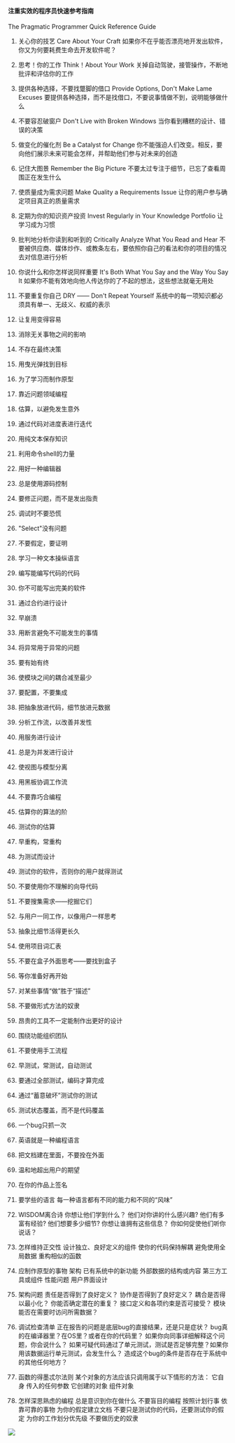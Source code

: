 #### 注重实效的程序员快速参考指南
The Pragmatic Programmer Quick Reference Guide

1. 关心你的技艺
Care About Your Craft
如果你不在乎能否漂亮地开发出软件，你又为何要耗费生命去开发软件呢？

2. 思考！你的工作
Think！About Your Work
关掉自动驾驶，接管操作，不断地批评和评估你的工作

3. 提供各种选择，不要找蹩脚的借口
Provide Options, Don't Make Lame Excuses
要提供各种选择，而不是找借口，不要说事情做不到，说明能够做什么

4. 不要容忍破窗户
Don't Live with Broken Windows
当你看到糟糕的设计、错误的决策

5. 做变化的催化剂
Be a Catalyst for Change
你不能强迫人们改变。相反，要向他们展示未来可能会怎样，并帮助他们参与对未来的创造

6. 记住大图景
Remember the Big Picture
不要太过专注于细节，已忘了查看周围正在发生什么

7. 使质量成为需求问题
Make Quality a Requirements Issue
让你的用户参与确定项目真正的质量需求

8. 定期为你的知识资产投资
Invest Regularly in Your Knowledge Portfolio
让学习成为习惯

9. 批判地分析你读到和听到的
Critically Analyze What You Read and Hear
不要被供应商、媒体炒作、或教条左右，要依照你自己的看法和你的项目的情况去对信息进行分析

10. 你说什么和你怎样说同样重要
It's Both What You Say and the Way You Say It
如果你不能有效地向他人传达你的了不起的想法，这些想法就毫无用处

11. 不要重复你自己
DRY —— Don't Repeat Yourself
系统中的每一项知识都必须具有单一、无歧义、权威的表示

12. 让复用变得容易

13. 消除无关事物之间的影响

14. 不存在最终决策

15. 用曳光弹找到目标

16. 为了学习而制作原型

17. 靠近问题领域编程

18. 估算，以避免发生意外

19. 通过代码对进度表进行迭代

20. 用纯文本保存知识

21. 利用命令shell的力量

22. 用好一种编辑器

23. 总是使用源码控制

24. 要修正问题，而不是发出指责

25. 调试时不要恐慌

26. "Select"没有问题

27. 不要假定，要证明

28. 学习一种文本操纵语言

29. 编写能编写代码的代码

30. 你不可能写出完美的软件

31. 通过合约进行设计

32. 早崩溃

33. 用断言避免不可能发生的事情

34. 将异常用于异常的问题

35. 要有始有终

36. 使模块之间的耦合减至最少

37. 要配置，不要集成

38. 把抽象放进代码，细节放进元数据

39. 分析工作流，以改善并发性

40. 用服务进行设计

41. 总是为并发进行设计

42. 使视图与模型分离

43. 用黑板协调工作流

44. 不要靠巧合编程

45. 估算你的算法的阶

46. 测试你的估算

47. 早重构，常重构

48. 为测试而设计

49. 测试你的软件，否则你的用户就得测试

50. 不要使用你不理解的向导代码

51. 不要搜集需求——挖掘它们

52. 与用户一同工作，以像用户一样思考

53. 抽象比细节活得更长久

54. 使用项目词汇表

55. 不要在盒子外面思考——要找到盒子

56. 等你准备好再开始

57. 对某些事情“做”胜于“描述”

58. 不要做形式方法的奴隶

59. 昂贵的工具不一定能制作出更好的设计

60. 围绕功能组织团队

61. 不要使用手工流程

62. 早测试，常测试，自动测试

63. 要通过全部测试，编码才算完成

64. 通过“蓄意破坏”测试你的测试

65. 测试状态覆盖，而不是代码覆盖

66. 一个bug只抓一次

67. 英语就是一种编程语言

68. 把文档建在里面，不要拴在外面

69. 温和地超出用户的期望

70. 在你的作品上签名

71. 要学些的语言
每一种语言都有不同的能力和不同的“风味”

72. WISDOM离合诗
你想让他们学到什么？
他们对你讲的什么感兴趣?
他们有多富有经验?
他们想要多少细节?
你想让谁拥有这些信息？
你如何促使他们听你说话？

73. 怎样维持正交性
设计独立、良好定义的组件
使你的代码保持解耦
避免使用全局数据
重构相似的函数

74. 应制作原型的事物
架构
已有系统中的新功能
外部数据的结构或内容
第三方工具或组件
性能问题
用户界面设计

75. 架构问题
责任是否得到了良好定义？
协作是否得到了良好定义？
耦合是否得以最小化？
你能否确定潜在的重复？
接口定义和各项约束是否可接受？
模块能否在需要时访问所需数据？

76. 调试检查清单
正在报告的问题是底层bug的直接结果，还是只是症状？
bug真的在编译器里？在OS里？或者在你的代码里？
如果你向同事详细解释这个问题，你会说什么？
如果可疑代码通过了单元测试，测试是否足够完整？如果你用该数据运行单元测试，会发生什么？
造成这个bug的条件是否存在于系统中的其他任何地方？

77. 函数的得墨忒尔法则
某个对象的方法应该只调用属于以下情形的方法：
它自身
传入的任何参数
它创建的对象
组件对象

78. 怎样深思熟虑的编程
总是意识到你在做什么
不要盲目的编程
按照计划行事
依靠可靠的事物
为你的假定建立文档
不要只是测试你的代码，还要测试你的假定
为你的工作划分优先级
不要做历史的奴隶


![](https://upload-images.jianshu.io/upload_images/1425939-569321bf2b021d08.png?imageMogr2/auto-orient/strip%7CimageView2/2/w/1240)

